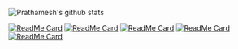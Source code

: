 ![Prathamesh's github stats](https://github-readme-stats.vercel.app/api?username=prathamesh22davande&theme=dark&show_icons=true)

[![ReadMe Card](https://github-readme-stats.vercel.app/api/pin/?username=prathamesh22davande&repo=VirtualTouristGuide&theme=dark&show_icons=true)](https://github.com/prathamesh22davande/VirtualTouristGuide)
[![ReadMe Card](https://github-readme-stats.vercel.app/api/pin/?username=prathamesh22davande&repo=crud-operations-node-express&theme=dark&show_icons=true)](https://github.com/prathamesh22davande/crud-operations-node-express)
[![ReadMe Card](https://github-readme-stats.vercel.app/api/pin/?username=prathamesh22davande&repo=covid-tracker&theme=dark&show_icons=true)](https://github.com/prathamesh22davande/covid-tracker)
[![ReadMe Card](https://github-readme-stats.vercel.app/api/pin/?username=prathamesh22davande&repo=todoapp&theme=dark&show_icons=true)](https://github.com/prathamesh22davande/todoapp)
[![ReadMe Card](https://github-readme-stats.vercel.app/api/pin/?username=prathamesh22davande&repo=flutter-bloc-app&theme=dark&show_icons=true)](https://github.com/prathamesh22davande/flutter-bloc-app)

